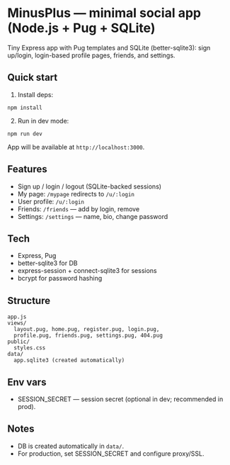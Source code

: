 # MinusPlus — minimal social app (Node.js + Pug + SQLite)

Tiny Express app with Pug templates and SQLite (better-sqlite3): sign up/login, login-based profile pages, friends, and settings.

## Quick start

1. Install deps:
```
npm install
```
2. Run in dev mode:
```
npm run dev
```
App will be available at `http://localhost:3000`.

## Features
- Sign up / login / logout (SQLite-backed sessions)
- My page: `/mypage` redirects to `/u/:login`
- User profile: `/u/:login`
- Friends: `/friends` — add by login, remove
- Settings: `/settings` — name, bio, change password

## Tech
- Express, Pug
- better-sqlite3 for DB
- express-session + connect-sqlite3 for sessions
- bcrypt for password hashing

## Structure
```
app.js
views/
  layout.pug, home.pug, register.pug, login.pug,
  profile.pug, friends.pug, settings.pug, 404.pug
public/
  styles.css
data/
  app.sqlite3 (created automatically)
```

## Env vars
- SESSION_SECRET — session secret (optional in dev; recommended in prod).

## Notes
- DB is created automatically in `data/`.
- For production, set SESSION_SECRET and configure proxy/SSL.


